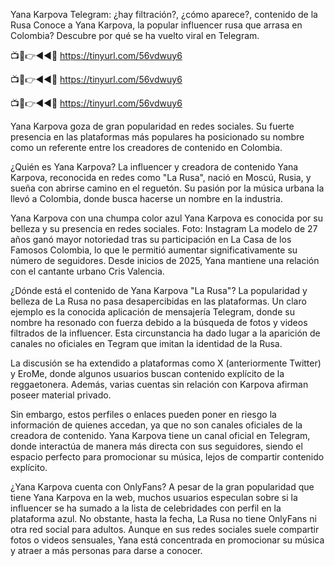 Yana Karpova Telegram: ¿hay filtración?, ¿cómo aparece?, contenido de la Rusa
Conoce a Yana Karpova, la popular influencer rusa que arrasa en Colombia? Descubre por qué se ha vuelto viral en Telegram.


📺📱👉◄◄🔴 https://tinyurl.com/56vdwuy6

📺📱👉◄◄🔴 https://tinyurl.com/56vdwuy6

📺📱👉◄◄🔴 https://tinyurl.com/56vdwuy6


Yana Karpova goza de gran popularidad en redes sociales. Su fuerte presencia en las plataformas más populares ha posicionado su nombre como un referente entre los creadores de contenido en Colombia.

¿Quién es Yana Karpova?
La influencer y creadora de contenido Yana Karpova, reconocida en redes como "La Rusa", nació en Moscú, Rusia, y sueña con abrirse camino en el reguetón. Su pasión por la música urbana la llevó a Colombia, donde busca hacerse un nombre en la industria.


Yana Karpova con una chumpa color azul 
Yana Karpova es conocida por su belleza y su presencia en redes sociales. Foto: Instagram
La modelo de 27 años ganó mayor notoriedad tras su participación en La Casa de los Famosos Colombia, lo que le permitió aumentar significativamente su número de seguidores. Desde inicios de 2025, Yana mantiene una relación con el cantante urbano Cris Valencia.

¿Dónde está el contenido de Yana Karpova "La Rusa"?
La popularidad y belleza de La Rusa no pasa desapercibidas en las plataformas. Un claro ejemplo es la conocida aplicación de mensajería Telegram, donde su nombre ha resonado con fuerza debido a la búsqueda de fotos y videos filtrados de la influencer. Esta circunstancia ha dado lugar a la aparición de canales no oficiales en Tegram que imitan la identidad de la Rusa.

La discusión se ha extendido a plataformas como X (anteriormente Twitter) y EroMe, donde algunos usuarios buscan contenido explícito de la  reggaetonera. Además, varias cuentas sin relación con Karpova afirman poseer material privado.

Sin embargo, estos perfiles o enlaces pueden poner en riesgo la información de quienes accedan, ya que no son canales oficiales de la creadora de contenido. Yana Karpova tiene un canal oficial en Telegram, donde interactúa de manera más directa con sus seguidores, siendo el espacio perfecto para promocionar su música, lejos de compartir contenido explícito.


¿Yana Karpova cuenta con OnlyFans?
A pesar de la gran popularidad que tiene Yana Karpova en la web, muchos usuarios especulan sobre si la influencer se ha sumado a la lista de celebridades con perfil en la plataforma azul. No obstante, hasta la fecha, La Rusa no tiene OnlyFans ni otra red social para adultos. Aunque en sus redes sociales suele compartir fotos o videos sensuales, Yana está concentrada en promocionar su música y atraer a más personas para darse a conocer.

